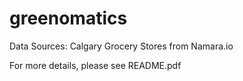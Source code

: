 # greenomatics

Data Sources: 
Calgary Grocery Stores from Namara.io 

For more details, please see README.pdf

